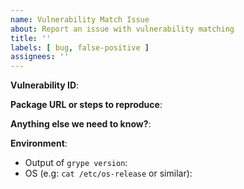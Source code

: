 ```yaml
---
name: Vulnerability Match Issue
about: Report an issue with vulnerability matching
title: ''
labels: [ bug, false-positive ]
assignees: ''
---
```


**Vulnerability ID**:
<!-- CVE, GHSA, etc. -->

**Package URL or steps to reproduce**:
<!--
Running `grype <PackageURL>` should show the matching issue. If it does, please provide
the full Package URL, e.g.: pkg:apk/alpine/alpine-baselayout@3.7.0-r0?arch=x86_64&distro=alpine-3.22.2
make sure to include all parameters, including the distro, where applicable.

If the issue can't be reproduced with a Package URL, please link to a public artifact
grype can scan or provide other instructions to reproduce.
Some suggestions:
1. Link to Dockerhub, GitHub, GitLab, maven central, quay.io, etc to a public
   artifact we can try scanning
2. A Dockerfile that we can build and scan
3. A simple script that creates a directory exhibiting the issue, for example a
   list of `npm install` commands

Please also include the grype command and any configuration used.
-->

**Anything else we need to know?**:
<!-- Add additional information here:
Some suggestions:
1. Links to the GHSA or CVE page(s)
2. Explanation why a vulnerability is or isn't applicable
-->

**Environment**:
- Output of `grype version`:
- OS (e.g: `cat /etc/os-release` or similar):
